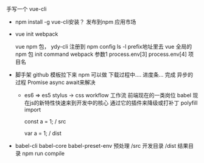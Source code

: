 手写一个 vue-cli
- npm install -g vue-cli安装？ 发布到npm 应用市场
- vue init webpack

  vue npm 包，
  ydy-cli 注册到 npm config ls -l    prefix地址里去
  vue 全局的npm 包 init command
  webpack 参数1   process.env[3] process.env[4]  项目名
- 脚手架 
  github 模板拉下来 npm 可以做
  下载过程中....
  进度条...
  完成  异步的过程  Promise   async await来解决

  - es6 => es5
    stylus -> css
    workflow 工作流  前端现在的一类岗位
    babel  现在js的新特性快速来到开发中的核心   通过它的插件来降级或打补丁
    polyfill  import  

    const a = 1;  / src

    var a = 1;   / dist
- babel-cli babel-core
  babel-preset-env 预处理
    /src 开发目录
    /dist 结果目录
    npm run compile